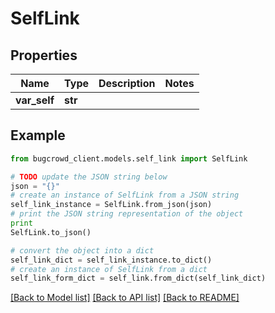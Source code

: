 # SelfLink


## Properties

Name | Type | Description | Notes
------------ | ------------- | ------------- | -------------
**var_self** | **str** |  | 

## Example

```python
from bugcrowd_client.models.self_link import SelfLink

# TODO update the JSON string below
json = "{}"
# create an instance of SelfLink from a JSON string
self_link_instance = SelfLink.from_json(json)
# print the JSON string representation of the object
print
SelfLink.to_json()

# convert the object into a dict
self_link_dict = self_link_instance.to_dict()
# create an instance of SelfLink from a dict
self_link_form_dict = self_link.from_dict(self_link_dict)
```
[[Back to Model list]](../README.md#documentation-for-models) [[Back to API list]](../README.md#documentation-for-api-endpoints) [[Back to README]](../README.md)


